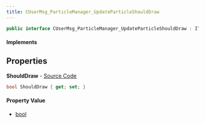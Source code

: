 ```yaml
---
title: CUserMsg_ParticleManager_UpdateParticleShouldDraw
---
```


```csharp
public interface CUserMsg_ParticleManager_UpdateParticleShouldDraw : ITypedProtobuf<CUserMsg_ParticleManager_UpdateParticleShouldDraw>, INativeHandle
```

#### Implements

## Properties

**ShouldDraw** - [Source Code](https://github.com/swiftly-solution/swiftlys2/blob/main/managed/src/SwiftlyS2.Generated/Protobufs/Interfaces/CUserMsg_ParticleManager_UpdateParticleShouldDraw.cs#L13)

```csharp
bool ShouldDraw { get; set; }
```

#### Property Value

- [bool](https://learn.microsoft.com/dotnet/api/system.boolean)

